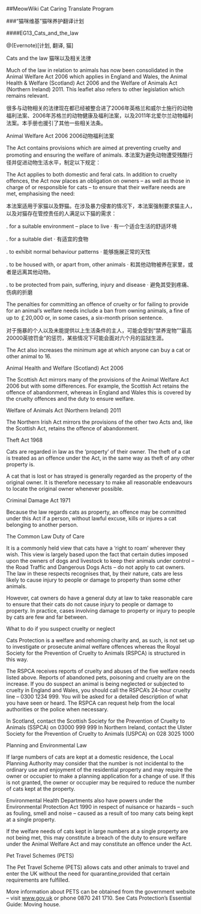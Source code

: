 ##MeowWiki Cat Caring Translate Program

###“猫咪维基”猫咪养护翻译计划

####EG13_Cats_and_the_law

@(Evernote)[计划, 翻译, 猫]

Cats and the law 猫咪以及相关法律


Much of the law in relation to animals has now been consolidated in the Animal Welfare Act 2006 which applies in England and Wales, the Animal Health & Welfare (Scotland) Act 2006 and the Welfare of Animals Act (Northern Ireland) 2011. This leaflet also refers to other legislation which remains relevant. 

很多与动物相关的法律现在都已经被整合进了2006年英格兰和威尔士施行的动物福利法案、2006年苏格兰的动物健康及福利法案，以及2011年北爱尔兰动物福利法案。本手册也援引了其他一些相关法条。



Animal Welfare Act 2006 2006动物福利法案

The Act contains provisions which are aimed at preventing cruelty and promoting and ensuring the welfare of animals. 
本法案为避免动物遭受残酷行径并促进动物生活水平，制定以下规定：

The Act applies to both domestic and feral cats. In addition to cruelty offences, the Act now places an obligation on owners – as well as those in charge of or responsible for cats – to ensure that their welfare needs are met, emphasising the need: 

本法案适用于家猫以及野猫。在涉及暴力侵害的情况下，本法案强制要求猫主人，以及对猫存在管控责任的人满足以下猫的需求：

. for a suitable environment – place to live 
· 有一个适合生活的舒适环境

. for a suitable diet 
· 有适宜的食物

. to exhibit normal behaviour patterns 
· 能够施展正常的天性

. to be housed with, or apart from, other animals 
· 和其他动物被养在家里，或者是远离其他动物。

. to be protected from pain, suffering, injury and disease 
· 避免其受到疼痛、伤病的折磨

The penalties for committing an offence of cruelty or for failing to provide for an animal’s welfare needs include a ban from owning animals, a fine of up to ￡20,000 or, in some cases, a six-month prison sentence. 

对于施暴的个人以及未能提供以上生活条件的主人，可能会受到“禁养宠物”“最高20000英镑罚金”的惩罚，某些情况下可能会面对六个月的监狱生涯。

The Act also increases the minimum age at which anyone can buy a cat or other animal to 16. 

Animal Health and Welfare (Scotland) Act 2006 

The Scottish Act mirrors many of the provisions of the Animal Welfare Act 2006 but with some differences. For example, the Scottish Act retains the offence of abandonment, whereas in England and Wales this is covered by the cruelty offences and the duty to ensure welfare. 

Welfare of Animals Act (Northern Ireland) 2011 

The Northern Irish Act mirrors the provisions of the other two Acts and, like the Scottish Act, retains the offence of abandonment. 

Theft Act 1968 

Cats are regarded in law as the ‘property’ of their owner. The theft of a cat is treated as an offence under the Act, in the same way as theft of any other property is. 

A cat that is lost or has strayed is generally regarded as the property of the original owner. It is therefore necessary to make all reasonable endeavours to locate the original owner whenever possible. 

Criminal Damage Act 1971 

Because the law regards cats as property, an offence may be committed under this Act if a person, without lawful excuse, kills or injures a cat belonging to another person. 

The Common Law Duty of Care 

It is a commonly held view that cats have a ‘right to roam’ wherever they wish. This view is largely based upon the fact that certain duties imposed upon the owners of dogs and livestock to keep their animals under control – the Road Traffic and Dangerous Dogs Acts – do not apply to cat owners. The law in these respects recognises that, by their nature, cats are less likely to cause injury to people or damage to property than some other animals. 

However, cat owners do have a general duty at law to take reasonable care to ensure that their cats do not cause injury to people or damage to property. In practice, cases involving damage to property or injury to people by cats are few and far between. 

What to do if you suspect cruelty or neglect 

Cats Protection is a welfare and rehoming charity and, as such, is not set up to investigate or prosecute animal welfare offences whereas the Royal Society for the Prevention of Cruelty to Animals (RSPCA) is structured in this way. 

The RSPCA receives reports of cruelty and abuses of the five welfare needs listed above. Reports of abandoned pets, poisoning and cruelty are on the increase. If you do suspect an animal is being neglected or subjected to cruelty in England and Wales, you should call the RSPCA’s 24-hour cruelty line – 0300 1234 999. You will be asked for a detailed description of what you have seen or heard. The RSPCA can request help from the local authorities or the police when necessary. 

In Scotland, contact the Scottish Society for the Prevention of Cruelty to Animals (SSPCA) on 03000 999 999 
In Northern Ireland, contact the Ulster Society for the Prevention of Cruelty to Animals (USPCA) on 028 3025 1000 

Planning and Environmental Law 

If large numbers of cats are kept at a domestic residence, the Local Planning Authority may consider that the number is not incidental to the ordinary use and enjoyment of the residential property and may require the owner or occupier to make a planning application for a change of use. If this is not granted, the owner or occupier may be required to reduce the number of cats kept at the property. 

Environmental Health Departments also have powers under the Environmental Protection Act 1990 in respect of nuisance or hazards – such as fouling, smell and noise – caused as a result of too many cats being kept at a single property. 

If the welfare needs of cats kept in large numbers at a single property are not being met, this may constitute a breach of the duty to ensure welfare under the Animal Welfare Act and may constitute an offence under the Act. 

Pet Travel Schemes (PETS) 

The Pet Travel Scheme (PETS) allows cats and other animals to travel and enter the UK without the need for quarantine,provided that certain requirements are fulfilled. 

More information about PETS can be obtained from the government website – visit www.gov.uk or phone 0870 241 1710. See Cats Protection’s Essential Guide: Moving house. 


